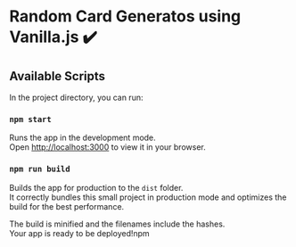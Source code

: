 # Random Card Generatos using Vanilla.js ✔️

## Available Scripts

In the project directory, you can run:

### `npm start`

Runs the app in the development mode.\
Open [http://localhost:3000](http://localhost:3000) to view it in your browser.


### `npm run build`

Builds the app for production to the `dist` folder.\
It correctly bundles this small project in production mode and optimizes the build for the best performance.

The build is minified and the filenames include the hashes.\
Your app is ready to be deployed!npm 
